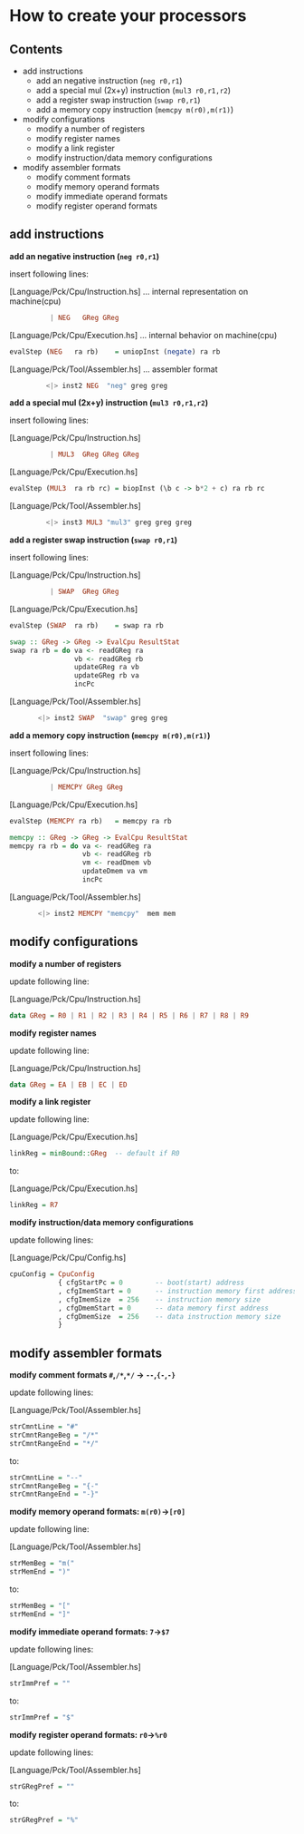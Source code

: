 How to create your processors
=============================

Contents
--------
  - add instructions
    - add an negative instruction (`neg r0,r1`)
    - add a special mul (2x+y) instruction (`mul3 r0,r1,r2`)
    - add a register swap instruction (`swap r0,r1`)
    - add a memory copy instruction (`memcpy m(r0),m(r1)`)
  - modify configurations
    - modify a number of registers
    - modify register names
    - modify a link register
    - modify instruction/data memory configurations
  - modify assembler formats
    - modify comment formats
    - modify memory operand formats
    - modify immediate operand formats
    - modify register operand formats



add instructions
----------------

**add an negative instruction (`neg r0,r1`)**

 insert following lines:

 [Language/Pck/Cpu/Instruction.hs] ... internal representation on machine(cpu)
  ~~~haskell
            | NEG   GReg GReg
  ~~~

 [Language/Pck/Cpu/Execution.hs] ... internal behavior on machine(cpu)
  ~~~haskell
  evalStep (NEG   ra rb)    = uniopInst (negate) ra rb
  ~~~

 [Language/Pck/Tool/Assembler.hs] ... assembler format
  ~~~haskell
           <|> inst2 NEG  "neg" greg greg
  ~~~



**add a special mul (2x+y) instruction (`mul3 r0,r1,r2`)**

 insert following lines:

 [Language/Pck/Cpu/Instruction.hs]
  ~~~haskell
            | MUL3  GReg GReg GReg
  ~~~

 [Language/Pck/Cpu/Execution.hs]
  ~~~haskell
  evalStep (MUL3  ra rb rc) = biopInst (\b c -> b*2 + c) ra rb rc
  ~~~

 [Language/Pck/Tool/Assembler.hs]
  ~~~haskell
           <|> inst3 MUL3 "mul3" greg greg greg
  ~~~



**add a register swap instruction (`swap r0,r1`)**

 insert following lines:

 [Language/Pck/Cpu/Instruction.hs]
  ~~~haskell
            | SWAP  GReg GReg
  ~~~

 [Language/Pck/Cpu/Execution.hs]
  ~~~haskell
  evalStep (SWAP  ra rb)    = swap ra rb
  ~~~
  ~~~haskell
  swap :: GReg -> GReg -> EvalCpu ResultStat
  swap ra rb = do va <- readGReg ra
                  vb <- readGReg rb
                  updateGReg ra vb
                  updateGReg rb va
                  incPc
  ~~~

 [Language/Pck/Tool/Assembler.hs]
  ~~~haskell
         <|> inst2 SWAP  "swap" greg greg
  ~~~



**add a memory copy instruction (`memcpy m(r0),m(r1)`)**

 insert following lines:

 [Language/Pck/Cpu/Instruction.hs]
  ~~~haskell
            | MEMCPY GReg GReg
  ~~~

 [Language/Pck/Cpu/Execution.hs]
  ~~~haskell
  evalStep (MEMCPY ra rb)   = memcpy ra rb
  ~~~
  ~~~haskell
  memcpy :: GReg -> GReg -> EvalCpu ResultStat
  memcpy ra rb = do va <- readGReg ra
                    vb <- readGReg rb
                    vm <- readDmem vb
                    updateDmem va vm
                    incPc
  ~~~

 [Language/Pck/Tool/Assembler.hs]
  ~~~haskell
         <|> inst2 MEMCPY "memcpy"  mem mem
  ~~~




modify configurations
---------------------

**modify a number of registers**

 update following line:  

 [Language/Pck/Cpu/Instruction.hs]
  ~~~haskell
  data GReg = R0 | R1 | R2 | R3 | R4 | R5 | R6 | R7 | R8 | R9
  ~~~



**modify register names**

 update following line:  

 [Language/Pck/Cpu/Instruction.hs]
  ~~~haskell
  data GReg = EA | EB | EC | ED
  ~~~



**modify a link register**

 update following line:  

 [Language/Pck/Cpu/Execution.hs]
  ~~~haskell
  linkReg = minBound::GReg  -- default if R0
  ~~~

 to:  

 [Language/Pck/Cpu/Execution.hs]
  ~~~haskell
  linkReg = R7
  ~~~



**modify instruction/data memory configurations**

 update following lines:  

 [Language/Pck/Cpu/Config.hs]
  ~~~haskell
  cpuConfig = CpuConfig
              { cfgStartPc = 0        -- boot(start) address
              , cfgImemStart = 0      -- instruction memory first address
              , cfgImemSize  = 256    -- instruction memory size
              , cfgDmemStart = 0      -- data memory first address
              , cfgDmemSize  = 256    -- data instruction memory size
              }
  ~~~




modify assembler formats
------------------------

**modify comment formats `#`,`/*`,`*/` -> `--`,`{-`,`-}`**

 update following lines:  

 [Language/Pck/Tool/Assembler.hs]
  ~~~haskell
  strCmntLine = "#"
  strCmntRangeBeg = "/*"
  strCmntRangeEnd = "*/"
  ~~~

 to:  

  ~~~haskell
  strCmntLine = "--"
  strCmntRangeBeg = "{-"
  strCmntRangeEnd = "-}"
  ~~~



**modify memory operand formats: `m(r0)`->`[r0]`**

 update following line:  

 [Language/Pck/Tool/Assembler.hs]
  ~~~haskell
  strMemBeg = "m("
  strMemEnd = ")"
  ~~~

 to:  

  ~~~haskell
  strMemBeg = "["
  strMemEnd = "]"
  ~~~



**modify immediate operand formats: `7`->`$7`**

 update following lines:  

 [Language/Pck/Tool/Assembler.hs]
  ~~~haskell
  strImmPref = ""
  ~~~

 to:  

  ~~~haskell
  strImmPref = "$"
  ~~~



**modify register operand formats: `r0`->`%r0`**

 update following lines:  

 [Language/Pck/Tool/Assembler.hs]
  ~~~haskell
  strGRegPref = ""
  ~~~

 to:  

  ~~~haskell
  strGRegPref = "%"
  ~~~

